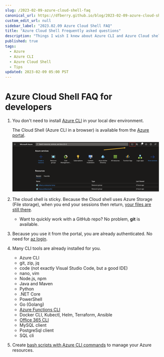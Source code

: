 ```yaml
---
slug: /2023-02-09-azure-cloud-shell-faq
canonical_url: https://dfberry.github.io/blog/2023-02-09-azure-cloud-shell-faq
custom_edit_url: null
sidebar_label: "2023.02.09 Azure Cloud Shell FAQ"
title: "Azure Cloud Shell Frequently asked questions"
description: "Things I wish I knew about Azure CLI and Azure Cloud shell"
published: true
tags: 
  - Azure
  - Azure CLI
  - Azure Cloud Shell
  - Tips
updated: 2023-02-09 05:00 PST
---
```


# Azure Cloud Shell FAQ for developers

1. You don't need to install [Azure CLI](https://learn.microsoft.com/en-us/cli/azure/what-is-azure-cli) in your local dev environment. 

    The Cloud Shell (Azure CLI in a browser) is available from the [Azure portal](https://portal.azure.com). 

    ![Screenshot showing Azure Cloud Shell is available from top navigation bar in Azure portal. ](./media/2023-02-09/azure-cloud-shell-button.png)


2. The cloud shell is sticky. Because the Cloud shell uses Azure Storage (File storage), when you end your sessions then return, [your files are still there](https://learn.microsoft.com/en-us/azure/cloud-shell/persisting-shell-storage). 

    * Want to quickly work with a GitHub repo? No problem, **git** is available. 


3. Because you use it from the portal, you are already authenticated. No need for [az login](https://learn.microsoft.com/cli/azure/reference-index?view=azure-cli-latest#az-login).
4. Many CLI tools are already installed for you.
    * Azure CLI
    * git, zip, jq
    * code (not exactly Visual Studio Code, but a good IDE)
    * nano, vim
    * Node.js, npm
    * Java and Maven
    * Python
    * .NET Core
    * PowerShell
    * Go (Golang)
    * [Azure Functions CLI](https://learn.microsoft.com/azure/azure-functions/functions-run-local)
    * Docker CLI, Kubectl, Helm, Terraform, Ansible
    * [Office 365 CLI](https://pnp.github.io/cli-microsoft365/)
    * MySQL client
    * PostgreSql client
    * SQL cli

5. Create [bash scripts with Azure CLI commands](https://learn.microsoft.com/azure/cloud-shell/quickstart) to manage your Azure resources.
 


